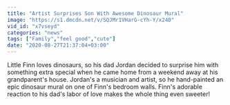 ```yaml
---
title: "Artist Surprises Son With Awesome Dinosaur Mural"
image: "https://s1.dmcdn.net/v/SQJMr1VHarG-cYh-Y/x240"
vid_id: "x7vseyd"
categories: "news"
tags: ["Family","feel good","cute"]
date: "2020-08-27T21:37:04+03:00"
---
```

Little Finn loves dinosaurs, so his dad Jordan decided to surprise him with something extra special when he came home from a weekend away at his grandparent's house. Jordan's a musician and artist, so he hand-painted an epic dinosaur mural on one of Finn's bedroom walls. Finn's adorable reaction to his dad's labor of love makes the whole thing even sweeter!
